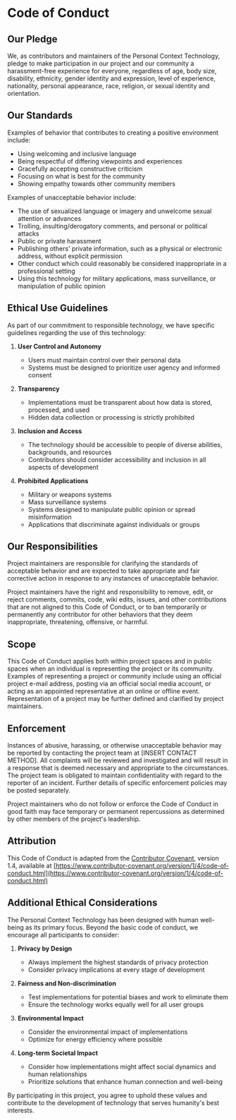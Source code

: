 # Code of Conduct

## Our Pledge

We, as contributors and maintainers of the Personal Context Technology, pledge to make participation in our project and our community a harassment-free experience for everyone, regardless of age, body size, disability, ethnicity, gender identity and expression, level of experience, nationality, personal appearance, race, religion, or sexual identity and orientation.

## Our Standards

Examples of behavior that contributes to creating a positive environment include:

* Using welcoming and inclusive language
* Being respectful of differing viewpoints and experiences
* Gracefully accepting constructive criticism
* Focusing on what is best for the community
* Showing empathy towards other community members

Examples of unacceptable behavior include:

* The use of sexualized language or imagery and unwelcome sexual attention or advances
* Trolling, insulting/derogatory comments, and personal or political attacks
* Public or private harassment
* Publishing others' private information, such as a physical or electronic address, without explicit permission
* Other conduct which could reasonably be considered inappropriate in a professional setting
* Using this technology for military applications, mass surveillance, or manipulation of public opinion

## Ethical Use Guidelines

As part of our commitment to responsible technology, we have specific guidelines regarding the use of this technology:

1. **User Control and Autonomy**
   * Users must maintain control over their personal data
   * Systems must be designed to prioritize user agency and informed consent

2. **Transparency**
   * Implementations must be transparent about how data is stored, processed, and used
   * Hidden data collection or processing is strictly prohibited

3. **Inclusion and Access**
   * The technology should be accessible to people of diverse abilities, backgrounds, and resources
   * Contributors should consider accessibility and inclusion in all aspects of development

4. **Prohibited Applications**
   * Military or weapons systems
   * Mass surveillance systems
   * Systems designed to manipulate public opinion or spread misinformation
   * Applications that discriminate against individuals or groups

## Our Responsibilities

Project maintainers are responsible for clarifying the standards of acceptable behavior and are expected to take appropriate and fair corrective action in response to any instances of unacceptable behavior.

Project maintainers have the right and responsibility to remove, edit, or reject comments, commits, code, wiki edits, issues, and other contributions that are not aligned to this Code of Conduct, or to ban temporarily or permanently any contributor for other behaviors that they deem inappropriate, threatening, offensive, or harmful.

## Scope

This Code of Conduct applies both within project spaces and in public spaces when an individual is representing the project or its community. Examples of representing a project or community include using an official project e-mail address, posting via an official social media account, or acting as an appointed representative at an online or offline event. Representation of a project may be further defined and clarified by project maintainers.

## Enforcement

Instances of abusive, harassing, or otherwise unacceptable behavior may be reported by contacting the project team at [INSERT CONTACT METHOD]. All complaints will be reviewed and investigated and will result in a response that is deemed necessary and appropriate to the circumstances. The project team is obligated to maintain confidentiality with regard to the reporter of an incident. Further details of specific enforcement policies may be posted separately.

Project maintainers who do not follow or enforce the Code of Conduct in good faith may face temporary or permanent repercussions as determined by other members of the project's leadership.

## Attribution

This Code of Conduct is adapted from the [Contributor Covenant](https://www.contributor-covenant.org), version 1.4, available at [https://www.contributor-covenant.org/version/1/4/code-of-conduct.html](https://www.contributor-covenant.org/version/1/4/code-of-conduct.html)

## Additional Ethical Considerations

The Personal Context Technology has been designed with human well-being as its primary focus. Beyond the basic code of conduct, we encourage all participants to consider:

1. **Privacy by Design**
   * Always implement the highest standards of privacy protection
   * Consider privacy implications at every stage of development

2. **Fairness and Non-discrimination**
   * Test implementations for potential biases and work to eliminate them
   * Ensure the technology works equally well for all user groups

3. **Environmental Impact**
   * Consider the environmental impact of implementations
   * Optimize for energy efficiency where possible

4. **Long-term Societal Impact**
   * Consider how implementations might affect social dynamics and human relationships
   * Prioritize solutions that enhance human connection and well-being

By participating in this project, you agree to uphold these values and contribute to the development of technology that serves humanity's best interests.